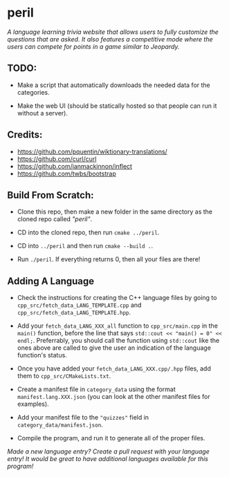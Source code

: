 # peril

*A language learning trivia website that allows users to fully customize the questions that are asked. It also features a competitive mode where the users can compete for points in a game similar to Jeopardy.*

## TODO:

- Make a script that automatically downloads the needed data for the categories.

- Make the web UI (should be statically hosted so that people can run it without a server).

## Credits:

- https://github.com/pquentin/wiktionary-translations/
- https://github.com/curl/curl
- https://github.com/ianmackinnon/inflect
- https://github.com/twbs/bootstrap

## Build From Scratch:

- Clone this repo, then make a new folder in the same directory as the cloned repo called *"peril"*.

- CD into the cloned repo, then run `cmake ../peril`.

- CD into `../peril` and then run `cmake --build .`.

- Run `./peril`. If everything returns 0, then all your files are there!

## Adding A Language

- Check the instructions for creating the C++ language files by going to `cpp_src/fetch_data_LANG_TEMPLATE.cpp` and `cpp_src/fetch_data_LANG_TEMPLATE.hpp`.

- Add your `fetch_data_LANG_XXX_all` function to `cpp_src/main.cpp` in the `main()` function, before the line that says `std::cout << "main() = 0" << endl;`. Preferrably, you should call the function using `std::cout` like the ones above are called to give the user an indication of the language function's status.

- Once you have added your `fetch_data_LANG_XXX.cpp/.hpp` files, add them to `cpp_src/CMakeLists.txt`.

- Create a manifest file in `category_data` using the format `manifest.lang.XXX.json` (you can look at the other manifest files for examples).

- Add your manifest file to the `"quizzes"` field in `category_data/manifest.json`.

- Compile the program, and run it to generate all of the proper files.

*Made a new language entry? Create a pull request with your language entry! It would be great to have additional languages available for this program!*